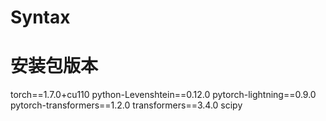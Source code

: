 # Syntax
# 安装包版本
torch==1.7.0+cu110
python-Levenshtein==0.12.0
pytorch-lightning==0.9.0
pytorch-transformers==1.2.0
transformers==3.4.0
scipy
